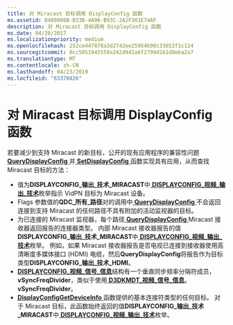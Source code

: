 ```yaml
---
title: 对 Miracast 目标调用 DisplayConfig 函数
ms.assetid: D408986B-B33B-4A96-B93C-2A2F301E74AF
description: 对 Miracast 目标调用 DisplayConfig 函数
ms.date: 04/20/2017
ms.localizationpriority: medium
ms.openlocfilehash: 252ce447878a3d2742ee25954b90c33052f1c124
ms.sourcegitcommit: 0cc5051945559a242d941a6f2799d161d8eba2a7
ms.translationtype: MT
ms.contentlocale: zh-CN
ms.lasthandoff: 04/23/2019
ms.locfileid: "63370826"
---
```

# <a name="calling-displayconfig-functions-for-a-miracast-target"></a>对 Miracast 目标调用 DisplayConfig 函数


若要减少到支持 Miracast 的新目标，公开的现有应用程序的兼容性问题[ **QueryDisplayConfig** ](https://msdn.microsoft.com/library/windows/hardware/ff569215)并[ **SetDisplayConfig** ](https://msdn.microsoft.com/library/windows/hardware/ff569533)函数实现具有应用，从而查找 Miracast 目标的方法：

-   值为**DISPLAYCONFIG\_输出\_技术\_MIRACAST**中[ **DISPLAYCONFIG\_视频\_输出\_技术**](https://msdn.microsoft.com/library/windows/hardware/ff554003)枚举指示 VidPN 目标为 Miracast 设备。
-   Flags 参数值的**QDC\_所有\_路径**对的调用中[ **QueryDisplayConfig** ](https://msdn.microsoft.com/library/windows/hardware/ff569215)不会返回连接到支持 Miracast 的任何路径不具有附加的活动监视器的目标。
-   为已连接的 Miracast 监视器，每个路径[ **QueryDisplayConfig** ](https://msdn.microsoft.com/library/windows/hardware/ff569215) Miracast 接收器返回报告的连接器类型。 内部 Miracast 接收器报告的值**DISPLAYCONFIG\_输出\_技术\_MIRACAST**中[ **DISPLAYCONFIG\_视频\_输出\_技术**](https://msdn.microsoft.com/library/windows/hardware/ff554003)枚举。 例如，如果 Miracast 接收器报告是否电视已连接到接收器使用高清晰度多媒体接口 (HDMI) 电缆，然后**QueryDisplayConfig**将报告作为目标类型**DISPLAYCONFIG\_输出\_技术\_HDMI**。
-   [ **DISPLAYCONFIG\_视频\_信号\_信息**](https://msdn.microsoft.com/library/windows/hardware/ff554007)结构有一个垂直同步频率分隔符成员， **vSyncFreqDivider**，类似于使用[ **D3DKMDT\_视频\_信号\_信息**](https://msdn.microsoft.com/library/windows/hardware/ff546625)。**vSyncFreqDivider**。
-   [ **DisplayConfigGetDeviceInfo** ](https://msdn.microsoft.com/library/windows/hardware/ff553903)函数提供的基本连接符类型的任何目标。 对于 Miracast 目标，此函数始终返回的值**DISPLAYCONFIG\_输出\_技术\_MIRACAST**中[ **DISPLAYCONFIG\_视频\_输出\_技术**](https://msdn.microsoft.com/library/windows/hardware/ff554003)枚举。

 

 





